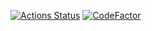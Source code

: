 [![Actions Status](https://github.com/vcheesbrough/phishpi.actionhero/workflows/{Unit_Tests}/badge.svg)](https://github.com/vcheesbrough/phishpi.actionhero/actions)
[![CodeFactor](https://www.codefactor.io/repository/github/vcheesbrough/phishpi.actionhero/badge)](https://www.codefactor.io/repository/github/vcheesbrough/phishpi.actionhero)